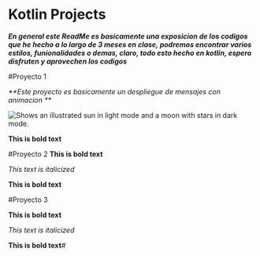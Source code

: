 # Kotlin Projects
_**En general este ReadMe es basicamente una exposicion de los codigos que he hecho a lo largo de 3 meses en clase, podremos encontrar varios estilos, funionalidades o demas, claro, todo esto hecho en kotlin, espero disfruten y aprovechen los codigos**_

#Proyecto 1


_**Este proyecto es basicamente un despliegue de mensajes con animacion **_


<picture>
  <img alt="Shows an illustrated sun in light mode and a moon with stars in dark mode." src="[https://user-images.githubusercontent.com/25423296/163456779-a8556205-d0a5-45e2-ac17-42d089e3c3f8.png](https://developer.android.com/static/codelabs/jetpack-compose-basics/img/8d24a786bfe1a8f2.gif?hl=es-419)">
</picture>


**This is bold text**


#Proyecto 2
**This is bold text**


_This text is italicized_


**This is bold text**


#Proyecto 3


**This is bold text**


_This text is italicized_


**This is bold text**#


